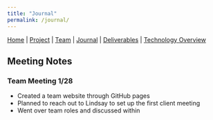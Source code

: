 ```yaml
---
title: "Journal"
permalink: /journal/
---
```


[Home](/ChildSafetyGame/) | [Project](/ChildSafetyGame/project) | [Team](/ChildSafetyGame/team) | [Journal](/ChildSafetyGame/journal) | [Deliverables](/ChildSafetyGame/deliverables) | [Technology Overview](/ChildSafetyGame/technology)

## Meeting Notes

### Team Meeting 1/28

- Created a team website through GitHub pages
- Planned to reach out to Lindsay to set up the first client meeting
- Went over team roles and discussed within